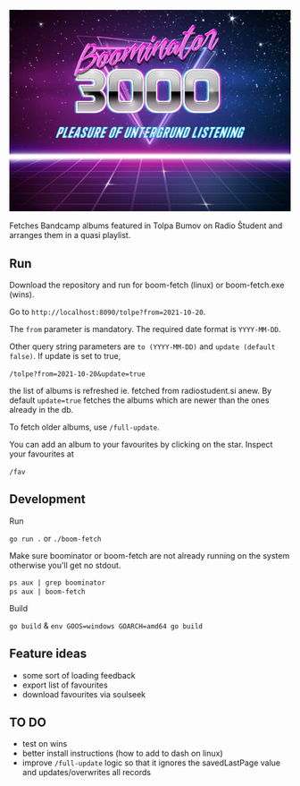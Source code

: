 ![](static/boominator-pleasure.png)

Fetches Bandcamp albums featured in Tolpa Bumov on Radio Študent and arranges them in a quasi playlist.


## Run

Download the repository and run for boom-fetch (linux) or boom-fetch.exe (wins).

Go to `http://localhost:8090/tolpe?from=2021-10-20`.

The `from` parameter is mandatory. The required date format is `YYYY-MM-DD`.

Other query string parameters are `to (YYYY-MM-DD)` and `update (default false)`. If update is set to true,

`/tolpe?from=2021-10-20&update=true`

the list of albums is refreshed ie. fetched from radiostudent.si anew. By default `update=true` fetches the albums which are newer than the ones already in the db.

To fetch older albums, use `/full-update`.

You can add an album to your favourites by clicking on the star. Inspect your favourites at

`/fav`


## Development

Run

`go run .`
or
`./boom-fetch`

Make sure boominator or boom-fetch are not already running on the system otherwise you'll get no stdout.

```
ps aux | grep boominator
ps aux | boom-fetch
```

Build

`go build`
&
`env GOOS=windows GOARCH=amd64 go build`

## Feature ideas
- some sort of loading feedback
- export list of favourites
- download favourites via soulseek

## TO DO
- test on wins
- better install instructions (how to add to dash on linux)
- improve `/full-update` logic so that it ignores the savedLastPage value and updates/overwrites all records
